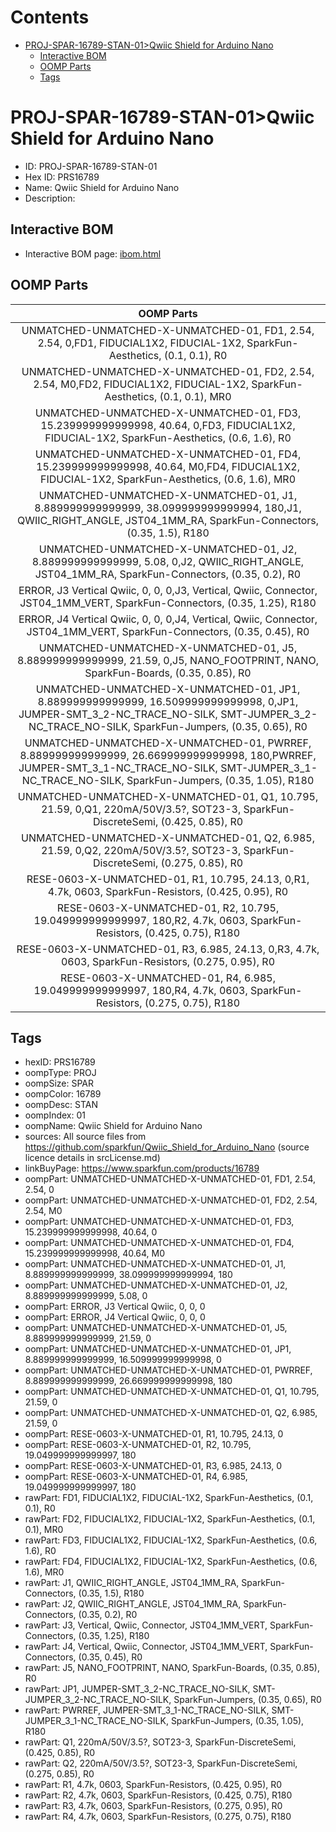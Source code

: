 



Contents
========

* [PROJ-SPAR-16789-STAN-01>Qwiic Shield for Arduino Nano](#proj-spar-16789-stan-01qwiic-shield-for-arduino-nano)
	* [Interactive BOM](#interactive-bom)
	* [OOMP Parts](#oomp-parts)
	* [Tags](#tags)

# PROJ-SPAR-16789-STAN-01>Qwiic Shield for Arduino Nano

- ID: PROJ-SPAR-16789-STAN-01
- Hex ID: PRS16789
- Name: Qwiic Shield for Arduino Nano
- Description: 

## Interactive BOM

- Interactive BOM page: [ibom.html](kicad/bom/ibom.html)

## OOMP Parts
  

|OOMP Parts|
| :---: |
|UNMATCHED-UNMATCHED-X-UNMATCHED-01, FD1, 2.54, 2.54, 0,FD1, FIDUCIAL1X2, FIDUCIAL-1X2, SparkFun-Aesthetics, (0.1, 0.1), R0|
|UNMATCHED-UNMATCHED-X-UNMATCHED-01, FD2, 2.54, 2.54, M0,FD2, FIDUCIAL1X2, FIDUCIAL-1X2, SparkFun-Aesthetics, (0.1, 0.1), MR0|
|UNMATCHED-UNMATCHED-X-UNMATCHED-01, FD3, 15.239999999999998, 40.64, 0,FD3, FIDUCIAL1X2, FIDUCIAL-1X2, SparkFun-Aesthetics, (0.6, 1.6), R0|
|UNMATCHED-UNMATCHED-X-UNMATCHED-01, FD4, 15.239999999999998, 40.64, M0,FD4, FIDUCIAL1X2, FIDUCIAL-1X2, SparkFun-Aesthetics, (0.6, 1.6), MR0|
|UNMATCHED-UNMATCHED-X-UNMATCHED-01, J1, 8.889999999999999, 38.099999999999994, 180,J1, QWIIC_RIGHT_ANGLE, JST04_1MM_RA, SparkFun-Connectors, (0.35, 1.5), R180|
|UNMATCHED-UNMATCHED-X-UNMATCHED-01, J2, 8.889999999999999, 5.08, 0,J2, QWIIC_RIGHT_ANGLE, JST04_1MM_RA, SparkFun-Connectors, (0.35, 0.2), R0|
|ERROR, J3 Vertical Qwiic, 0, 0, 0,J3, Vertical, Qwiic, Connector, JST04_1MM_VERT, SparkFun-Connectors, (0.35, 1.25), R180|
|ERROR, J4 Vertical Qwiic, 0, 0, 0,J4, Vertical, Qwiic, Connector, JST04_1MM_VERT, SparkFun-Connectors, (0.35, 0.45), R0|
|UNMATCHED-UNMATCHED-X-UNMATCHED-01, J5, 8.889999999999999, 21.59, 0,J5, NANO_FOOTPRINT, NANO, SparkFun-Boards, (0.35, 0.85), R0|
|UNMATCHED-UNMATCHED-X-UNMATCHED-01, JP1, 8.889999999999999, 16.509999999999998, 0,JP1, JUMPER-SMT_3_2-NC_TRACE_NO-SILK, SMT-JUMPER_3_2-NC_TRACE_NO-SILK, SparkFun-Jumpers, (0.35, 0.65), R0|
|UNMATCHED-UNMATCHED-X-UNMATCHED-01, PWRREF, 8.889999999999999, 26.669999999999998, 180,PWRREF, JUMPER-SMT_3_1-NC_TRACE_NO-SILK, SMT-JUMPER_3_1-NC_TRACE_NO-SILK, SparkFun-Jumpers, (0.35, 1.05), R180|
|UNMATCHED-UNMATCHED-X-UNMATCHED-01, Q1, 10.795, 21.59, 0,Q1, 220mA/50V/3.5?, SOT23-3, SparkFun-DiscreteSemi, (0.425, 0.85), R0|
|UNMATCHED-UNMATCHED-X-UNMATCHED-01, Q2, 6.985, 21.59, 0,Q2, 220mA/50V/3.5?, SOT23-3, SparkFun-DiscreteSemi, (0.275, 0.85), R0|
|RESE-0603-X-UNMATCHED-01, R1, 10.795, 24.13, 0,R1, 4.7k, 0603, SparkFun-Resistors, (0.425, 0.95), R0|
|RESE-0603-X-UNMATCHED-01, R2, 10.795, 19.049999999999997, 180,R2, 4.7k, 0603, SparkFun-Resistors, (0.425, 0.75), R180|
|RESE-0603-X-UNMATCHED-01, R3, 6.985, 24.13, 0,R3, 4.7k, 0603, SparkFun-Resistors, (0.275, 0.95), R0|
|RESE-0603-X-UNMATCHED-01, R4, 6.985, 19.049999999999997, 180,R4, 4.7k, 0603, SparkFun-Resistors, (0.275, 0.75), R180|

## Tags

- hexID: PRS16789
- oompType: PROJ
- oompSize: SPAR
- oompColor: 16789
- oompDesc: STAN
- oompIndex: 01
- oompName: Qwiic Shield for Arduino Nano
- sources: All source files from https://github.com/sparkfun/Qwiic_Shield_for_Arduino_Nano (source licence details in srcLicense.md)
- linkBuyPage: https://www.sparkfun.com/products/16789
- oompPart: UNMATCHED-UNMATCHED-X-UNMATCHED-01, FD1, 2.54, 2.54, 0
- oompPart: UNMATCHED-UNMATCHED-X-UNMATCHED-01, FD2, 2.54, 2.54, M0
- oompPart: UNMATCHED-UNMATCHED-X-UNMATCHED-01, FD3, 15.239999999999998, 40.64, 0
- oompPart: UNMATCHED-UNMATCHED-X-UNMATCHED-01, FD4, 15.239999999999998, 40.64, M0
- oompPart: UNMATCHED-UNMATCHED-X-UNMATCHED-01, J1, 8.889999999999999, 38.099999999999994, 180
- oompPart: UNMATCHED-UNMATCHED-X-UNMATCHED-01, J2, 8.889999999999999, 5.08, 0
- oompPart: ERROR, J3 Vertical Qwiic, 0, 0, 0
- oompPart: ERROR, J4 Vertical Qwiic, 0, 0, 0
- oompPart: UNMATCHED-UNMATCHED-X-UNMATCHED-01, J5, 8.889999999999999, 21.59, 0
- oompPart: UNMATCHED-UNMATCHED-X-UNMATCHED-01, JP1, 8.889999999999999, 16.509999999999998, 0
- oompPart: UNMATCHED-UNMATCHED-X-UNMATCHED-01, PWRREF, 8.889999999999999, 26.669999999999998, 180
- oompPart: UNMATCHED-UNMATCHED-X-UNMATCHED-01, Q1, 10.795, 21.59, 0
- oompPart: UNMATCHED-UNMATCHED-X-UNMATCHED-01, Q2, 6.985, 21.59, 0
- oompPart: RESE-0603-X-UNMATCHED-01, R1, 10.795, 24.13, 0
- oompPart: RESE-0603-X-UNMATCHED-01, R2, 10.795, 19.049999999999997, 180
- oompPart: RESE-0603-X-UNMATCHED-01, R3, 6.985, 24.13, 0
- oompPart: RESE-0603-X-UNMATCHED-01, R4, 6.985, 19.049999999999997, 180
- rawPart: FD1, FIDUCIAL1X2, FIDUCIAL-1X2, SparkFun-Aesthetics, (0.1, 0.1), R0
- rawPart: FD2, FIDUCIAL1X2, FIDUCIAL-1X2, SparkFun-Aesthetics, (0.1, 0.1), MR0
- rawPart: FD3, FIDUCIAL1X2, FIDUCIAL-1X2, SparkFun-Aesthetics, (0.6, 1.6), R0
- rawPart: FD4, FIDUCIAL1X2, FIDUCIAL-1X2, SparkFun-Aesthetics, (0.6, 1.6), MR0
- rawPart: J1, QWIIC_RIGHT_ANGLE, JST04_1MM_RA, SparkFun-Connectors, (0.35, 1.5), R180
- rawPart: J2, QWIIC_RIGHT_ANGLE, JST04_1MM_RA, SparkFun-Connectors, (0.35, 0.2), R0
- rawPart: J3, Vertical, Qwiic, Connector, JST04_1MM_VERT, SparkFun-Connectors, (0.35, 1.25), R180
- rawPart: J4, Vertical, Qwiic, Connector, JST04_1MM_VERT, SparkFun-Connectors, (0.35, 0.45), R0
- rawPart: J5, NANO_FOOTPRINT, NANO, SparkFun-Boards, (0.35, 0.85), R0
- rawPart: JP1, JUMPER-SMT_3_2-NC_TRACE_NO-SILK, SMT-JUMPER_3_2-NC_TRACE_NO-SILK, SparkFun-Jumpers, (0.35, 0.65), R0
- rawPart: PWRREF, JUMPER-SMT_3_1-NC_TRACE_NO-SILK, SMT-JUMPER_3_1-NC_TRACE_NO-SILK, SparkFun-Jumpers, (0.35, 1.05), R180
- rawPart: Q1, 220mA/50V/3.5?, SOT23-3, SparkFun-DiscreteSemi, (0.425, 0.85), R0
- rawPart: Q2, 220mA/50V/3.5?, SOT23-3, SparkFun-DiscreteSemi, (0.275, 0.85), R0
- rawPart: R1, 4.7k, 0603, SparkFun-Resistors, (0.425, 0.95), R0
- rawPart: R2, 4.7k, 0603, SparkFun-Resistors, (0.425, 0.75), R180
- rawPart: R3, 4.7k, 0603, SparkFun-Resistors, (0.275, 0.95), R0
- rawPart: R4, 4.7k, 0603, SparkFun-Resistors, (0.275, 0.75), R180
